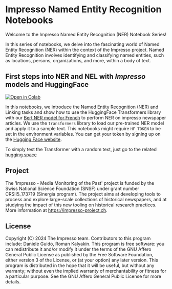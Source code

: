 # Impresso Named Entity Recognition Notebooks

Welcome to the Impresso Named Entity Recognition (NER) Notebook Series!

In this series of notebooks, we delve into the fascinating world of Named Entity Recognition (NER) within the context of the Impresso project. Named Entity Recognition involves identifying and classifying named entities, such as locations, persons, organizations, and more, within a body of text.

## First steps into NER and NEL with _Impresso_ models and HuggingFace

[![Open in Colab](https://colab.research.google.com/assets/colab-badge.svg)](https://colab.research.google.com/github/impresso/impresso-datalab-notebooks/blob/main/notebooks/news-agency.ipynb)

In this notebooks, we introduce the Named Entity Recognition (NER) and Linking tasks and show how to use the HuggingFace Transformers library with our [Bert NER model for French](https://huggingface.co/impresso-project/bert-newsagency-ner-fr) to perform NER on impresso newspaper articles. We use the `transformers` library to load our pre-trained NER model and apply it to a sample text.
This notebooks might require `HF_TOKEN` to be set in the environment variables. You can get your token by signing up on the [Hugging Face website](https://huggingface.co/join).

To simply test the Transformer with a random text, just go to the related [hugging space](https://huggingface.co/spaces/impresso-project/news-agency-recognition-in-french)

## Project

The 'Impresso - Media Monitoring of the Past' project is funded by the Swiss National Science Foundation (SNSF) under grant number CRSII5_173719 (Sinergia program). The project aims at developing tools to process and explore large-scale collections of historical newspapers, and at studying the impact of this new tooling on historical research practices. More information at https://impresso-project.ch.

## License

Copyright (C) 2024 The Impresso team. Contributors to this program include: Daniele Guido, Roman Kalyakin. This program is free software: you can redistribute it and/or modify it under the terms of the GNU Affero General Public License as published by the Free Software Foundation, either version 3 of the License, or (at your option) any later version. This program is distributed in the hope that it will be useful, but without any warranty; without even the implied warranty of merchantability or fitness for a particular purpose. See the GNU Affero General Public License for more details.
